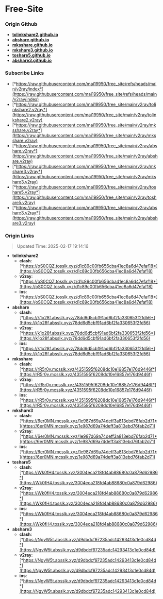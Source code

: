 # Free-Site

### Origin Github

- [**tolinkshare2.github.io**](https://github.com/tolinkshare2/tolinkshare2.github.io)
- [**abshare.github.io**](https://github.com/abshare/abshare.github.io)
- [**mksshare.github.io**](https://github.com/mksshare/mksshare.github.io)
- [**mkshare3.github.io**](https://github.com/mkshare3/mkshare3.github.io)
- [**toshare5.github.io**](https://github.com/toshare5/toshare5.github.io)
- [**abshare3.github.io**](https://github.com/abshare3/abshare3.github.io)

### Subscribe Links

- [*https://raw.githubusercontent.com/mai19950/free_site/refs/heads/main/v2ray/index*](https://raw.githubusercontent.com/mai19950/free_site/refs/heads/main/v2ray/index)
- [*https://raw.githubusercontent.com/mai19950/free_site/main/v2ray/tolinkshare2.v2ray*](https://raw.githubusercontent.com/mai19950/free_site/main/v2ray/tolinkshare2.v2ray)
- [*https://raw.githubusercontent.com/mai19950/free_site/main/v2ray/mksshare.v2ray*](https://raw.githubusercontent.com/mai19950/free_site/main/v2ray/mksshare.v2ray)
- [*https://raw.githubusercontent.com/mai19950/free_site/main/v2ray/abshare.v2ray*](https://raw.githubusercontent.com/mai19950/free_site/main/v2ray/abshare.v2ray)
- [*https://raw.githubusercontent.com/mai19950/free_site/main/v2ray/mkshare3.v2ray*](https://raw.githubusercontent.com/mai19950/free_site/main/v2ray/mkshare3.v2ray)
- [*https://raw.githubusercontent.com/mai19950/free_site/main/v2ray/toshare5.v2ray*](https://raw.githubusercontent.com/mai19950/free_site/main/v2ray/toshare5.v2ray)
- [*https://raw.githubusercontent.com/mai19950/free_site/main/v2ray/abshare3.v2ray*](https://raw.githubusercontent.com/mai19950/free_site/main/v2ray/abshare3.v2ray)

### Origin Links

> Updated Time: 2025-02-17 19:14:16

- **tolinkshare2**
  - **clash**: [*https://oS0CQZ.tosslk.xyz/d1c89c00fb656cba41ec8a6d47efaf18*](https://oS0CQZ.tosslk.xyz/d1c89c00fb656cba41ec8a6d47efaf18)
  - **v2ray**: [*https://oS0CQZ.tosslk.xyz/d1c89c00fb656cba41ec8a6d47efaf18*](https://oS0CQZ.tosslk.xyz/d1c89c00fb656cba41ec8a6d47efaf18)
  - **ios**: [*https://oS0CQZ.tosslk.xyz/d1c89c00fb656cba41ec8a6d47efaf18*](https://oS0CQZ.tosslk.xyz/d1c89c00fb656cba41ec8a6d47efaf18)
- **abshare**
  - **clash**: [*https://k1o28f.absslk.xyz/78dd6d5cbf91ad6bf2fa330653f2fd56*](https://k1o28f.absslk.xyz/78dd6d5cbf91ad6bf2fa330653f2fd56)
  - **v2ray**: [*https://k1o28f.absslk.xyz/78dd6d5cbf91ad6bf2fa330653f2fd56*](https://k1o28f.absslk.xyz/78dd6d5cbf91ad6bf2fa330653f2fd56)
  - **ios**: [*https://k1o28f.absslk.xyz/78dd6d5cbf91ad6bf2fa330653f2fd56*](https://k1o28f.absslk.xyz/78dd6d5cbf91ad6bf2fa330653f2fd56)
- **mksshare**
  - **clash**: [*https://rR5r0y.mcsslk.xyz/4351595f6208dc10e16857e176d9446f*](https://rR5r0y.mcsslk.xyz/4351595f6208dc10e16857e176d9446f)
  - **v2ray**: [*https://rR5r0y.mcsslk.xyz/4351595f6208dc10e16857e176d9446f*](https://rR5r0y.mcsslk.xyz/4351595f6208dc10e16857e176d9446f)
  - **ios**: [*https://rR5r0y.mcsslk.xyz/4351595f6208dc10e16857e176d9446f*](https://rR5r0y.mcsslk.xyz/4351595f6208dc10e16857e176d9446f)
- **mkshare3**
  - **clash**: [*https://6er0MN.mcsslk.xyz/1e987d69a74deff3a813ebd76fab2d71*](https://6er0MN.mcsslk.xyz/1e987d69a74deff3a813ebd76fab2d71)
  - **v2ray**: [*https://6er0MN.mcsslk.xyz/1e987d69a74deff3a813ebd76fab2d71*](https://6er0MN.mcsslk.xyz/1e987d69a74deff3a813ebd76fab2d71)
  - **ios**: [*https://6er0MN.mcsslk.xyz/1e987d69a74deff3a813ebd76fab2d71*](https://6er0MN.mcsslk.xyz/1e987d69a74deff3a813ebd76fab2d71)
- **toshare5**
  - **clash**: [*https://Wk0fH4.tosslk.xyz/3004eca218fd4ab88680c0a879d62986*](https://Wk0fH4.tosslk.xyz/3004eca218fd4ab88680c0a879d62986)
  - **v2ray**: [*https://Wk0fH4.tosslk.xyz/3004eca218fd4ab88680c0a879d62986*](https://Wk0fH4.tosslk.xyz/3004eca218fd4ab88680c0a879d62986)
  - **ios**: [*https://Wk0fH4.tosslk.xyz/3004eca218fd4ab88680c0a879d62986*](https://Wk0fH4.tosslk.xyz/3004eca218fd4ab88680c0a879d62986)
- **abshare3**
  - **clash**: [*https://NgvW5t.absslk.xyz/d9dbdcf97235adc14293413c1e0cd84d*](https://NgvW5t.absslk.xyz/d9dbdcf97235adc14293413c1e0cd84d)
  - **v2ray**: [*https://NgvW5t.absslk.xyz/d9dbdcf97235adc14293413c1e0cd84d*](https://NgvW5t.absslk.xyz/d9dbdcf97235adc14293413c1e0cd84d)
  - **ios**: [*https://NgvW5t.absslk.xyz/d9dbdcf97235adc14293413c1e0cd84d*](https://NgvW5t.absslk.xyz/d9dbdcf97235adc14293413c1e0cd84d)
